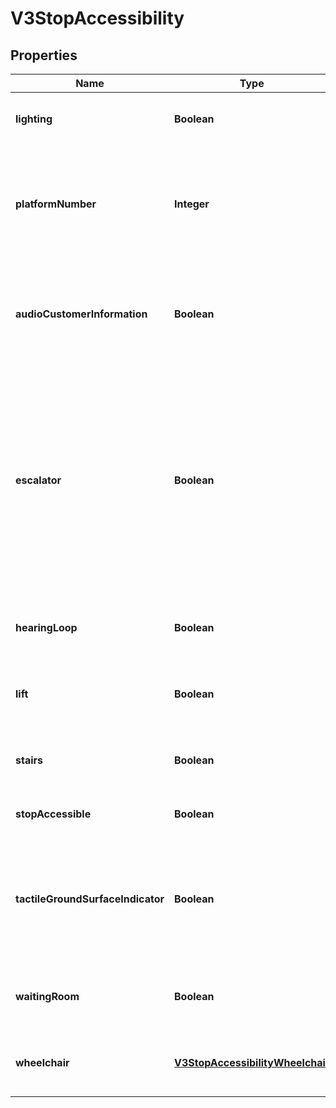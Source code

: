 
# V3StopAccessibility

## Properties
Name | Type | Description | Notes
------------ | ------------- | ------------- | -------------
**lighting** | **Boolean** | Indicates if there is lighting at the stop |  [optional]
**platformNumber** | **Integer** | Indicates the platform number for xivic information (Platform 0 indicates general stop facilities) |  [optional]
**audioCustomerInformation** | **Boolean** | Indicates if there is at least one audio customer information at the stop/platform |  [optional]
**escalator** | **Boolean** | Indicates if there is at least one accessible escalator at the stop/platform that complies with the Disability Standards for Accessible Public Transport under the Disability Discrimination Act (1992) |  [optional]
**hearingLoop** | **Boolean** | Indicates if there is a hearing loop facility at the stop/platform |  [optional]
**lift** | **Boolean** | Indicates if there is an elevator at the stop/platform |  [optional]
**stairs** | **Boolean** | Indicates if there are stairs available in the stop |  [optional]
**stopAccessible** | **Boolean** | Indicates if the stop is accessible |  [optional]
**tactileGroundSurfaceIndicator** | **Boolean** | Indicates if there are tactile tiles (also known as tactile ground surface indicators, or TGSIs) at the stop |  [optional]
**waitingRoom** | **Boolean** | Indicates if there is a general waiting area at the stop |  [optional]
**wheelchair** | [**V3StopAccessibilityWheelchair**](V3StopAccessibilityWheelchair.md) | Facilities relating to the accessibility of the stop by wheelchair |  [optional]




